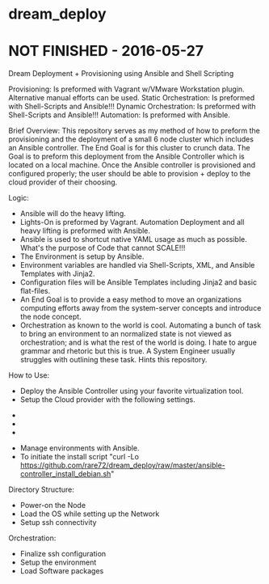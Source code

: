 # dream_deploy
# NOT FINISHED - 2016-05-27
Dream Deployment + Provisioning using Ansible and Shell Scripting

Provisioning: Is preformed with Vagrant w/VMware Workstation plugin. Alternative manual efforts can be used.
Static Orchestration: Is preformed with Shell-Scripts and Ansible!!!
Dynamic Orchestration: Is preformed with Shell-Scripts and Ansible!!!
Automation: Is preformed with Ansible.


Brief Overview:
This repository serves as my method of how to preform the provisioning and the deployment of a small 6 node cluster which includes an Ansible controller. The End Goal is for this cluster to crunch data. The Goal is to preform this deployment from the Ansible Controller which is located on a local machine. Once the Ansible controller is provisioned and configured properly; the user should be able to provision + deploy to the cloud provider of their choosing.

Logic:
- Ansible will do the heavy lifting.
- Lights-On is preformed by Vagrant. Automation Deployment and all heavy lifting is preformed with Ansible.
- Ansible is used to shortcut native YAML usage as much as possible. What's the purpose of Code that cannot SCALE!!!
- The Environment is setup by Ansible.
- Environment variables are handled via Shell-Scripts, XML, and Ansible Templates with Jinja2.  
- Configuration files will be Ansible Templates including Jinja2 and basic flat-files.
- An End Goal is to provide a easy method to move an organizations computing efforts away from the system-server concepts and introduce the node concept.
- Orchestration as known to the world is cool. Automating a bunch of task to bring an environment to an normalized state is not viewed as orchestration; and is what the rest of the world is doing. I hate to argue grammar and rhetoric but this is true.  A System Engineer usually struggles with outlining these task. Hints this repository.



How to Use:
- Deploy the Ansible Controller using your favorite virtualization tool.
- Setup the Cloud provider with the following settings.
*
*
*
- Manage environments with Ansible.
- To initiate the install script "curl -Lo https://github.com/rare72/dream_deploy/raw/master/ansible-controller_install_debian.sh"


Directory Structure:

* Power-on the Node
* Load the OS while setting up the Network
* Setup ssh connectivity

Orchestration:
* Finalize ssh configuration
* Setup the environment
* Load Software packages

